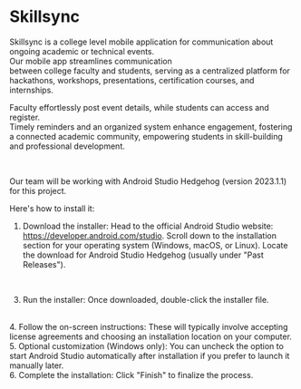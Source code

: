 # Skillsync
Skillsync is a college level mobile application for communication about ongoing academic or technical events.
</br>
Our mobile app streamlines communication       
   between college faculty and students, 
   serving as a centralized platform for 
   hackathons, workshops, presentations, 
   certification courses, and internships. 
</br>

   Faculty effortlessly post event details, while 
   students can access and register. 
   </br>
   Timely 
   reminders and an organized system 
   enhance engagement, fostering a 
   connected academic community, 
   empowering students in skill-building and 
   professional development.

   </br>

  Our team will be working with Android Studio Hedgehog (version 2023.1.1) for this project. 
  </br>

Here's how to install it:
</br>

1. Download the installer: Head to the official Android Studio website: https://developer.android.com/studio. Scroll down to the installation section for your operating system (Windows, macOS, or Linux). Locate the download for Android Studio Hedgehog (usually under "Past Releases").
 </br>

3. Run the installer: Once downloaded, double-click the installer file.
</br>
4. Follow the on-screen instructions: These will typically involve accepting license agreements and choosing an installation location on your computer.
</br>
5. Optional customization (Windows only): You can uncheck the option to start Android Studio automatically after installation if you prefer to launch it manually later.
 </br>  
6. Complete the installation: Click "Finish" to finalize the process.
    
